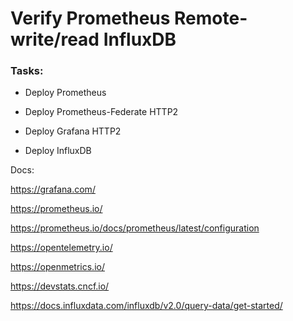 # Verify Prometheus Remote-write/read InfluxDB


### Tasks:

- Deploy Prometheus

- Deploy Prometheus-Federate HTTP2

- Deploy Grafana HTTP2

- Deploy InfluxDB

Docs:

https://grafana.com/

https://prometheus.io/

https://prometheus.io/docs/prometheus/latest/configuration

https://opentelemetry.io/

https://openmetrics.io/

https://devstats.cncf.io/

https://docs.influxdata.com/influxdb/v2.0/query-data/get-started/
